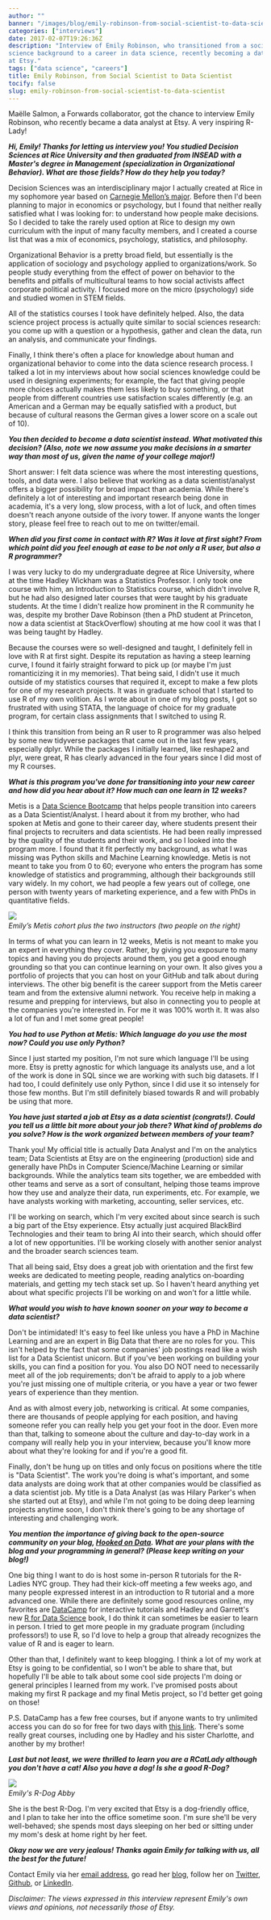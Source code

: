 ```yaml
---
author: ""
banner: "/images/blog/emily-robinson-from-social-scientist-to-data-scientist/portrait.png"
categories: ["interviews"]
date: 2017-02-07T19:26:36Z
description: "Interview of Emily Robinson, who transitioned from a social 
science background to a career in data science, recently becoming a data analyst
at Etsy."
tags: ["data science", "careers"]
title: Emily Robinson, from Social Scientist to Data Scientist
tocify: false
slug: emily-robinson-from-social-scientist-to-data-scientist
---
```


Maëlle Salmon, a Forwards collaborator, got the chance to interview Emily Robinson, who recently became a data analyst at Etsy. A very inspiring R-Lady!

<!--more--> 

***Hi, Emily! Thanks for letting us interview you! You studied  Decision Sciences at Rice University and then graduated from INSEAD with a Master's degree in Management (specialization in Organizational Behavior). What are those fields? How do they help you today?***

Decision Sciences was an interdisciplinary major I actually created at Rice in my sophomore year based on [Carnegie Mellon’s major](https://www.cmu.edu/dietrich/sds/). Before then I'd been planning to major in economics or psychology, but I found that neither really satisfied what I was looking for: to understand how people make decisions. So I decided to take the rarely used option at Rice to design my own curriculum with the input of many faculty members, and I created a course list that was a mix of economics, psychology, statistics, and philosophy.

Organizational Behavior is a pretty broad field, but essentially is the application of sociology and psychology applied to organizations/work. So people study everything from the effect of power on behavior to the benefits and pitfalls of multicultural teams to how social activists affect corporate political activity. I focused more on the micro (psychology) side and studied women in STEM fields.

All of the statistics courses I took have definitely helped. Also, the data science project process is actually quite similar to social sciences research: you come up with a question or a hypothesis, gather and clean the data, run an analysis, and communicate your findings.

Finally, I think there's often a place for knowledge about human and organizational behavior to come into the data science research process. I talked a lot in my interviews about how social sciences knowledge could be used in designing experiments; for example, the fact that giving people more choices actually makes them less likely to buy something, or that people from different countries use satisfaction scales differently (e.g. an American and a German may be equally satisfied with a product, but because of cultural reasons the German gives a lower score on a scale out of 10).

***You then decided to become a data scientist instead. What motivated this decision? (Also, note we now assume you make decisions in a smarter way than most of us, given the name of your college major!)***

Short answer: I felt data science was where the most interesting questions, tools, and data were. I also believe that working as a data scientist/analyst offers a bigger possibility for broad impact than academia. While there's definitely a lot of interesting and important research being done in academia, it's a very long, slow process, with a lot of luck, and often times doesn't reach anyone outside of the ivory tower.  If anyone wants the longer story, please feel free to reach out to me on twitter/email.

***When did you first come in contact with R? Was it love at first sight? From which point did you feel enough at ease to be not only a R user, but also a R programmer?***

I was very lucky to do my undergraduate degree at Rice University, where at the time Hadley Wickham was a Statistics Professor. I only took one course with him, an Introduction to Statistics course, which didn't involve R, but he had also designed later courses that were taught by his graduate students. At the time I didn't realize how prominent in the R community he was, despite my brother Dave Robinson (then a PhD student at Princeton, now a data scientist at StackOverflow) shouting at me how cool it was that I was being taught by Hadley.

Because the courses were so well-designed and taught, I definitely fell in love with R at first sight. Despite its reputation as having a steep learning curve, I found it fairly straight forward to pick up (or maybe I'm just romanticizing it in my memories). That being said, I didn't use it much outside of my statistics courses that required it, except to make a few plots for one of my research projects. It was in graduate school that I started to use R of my own volition. As I wrote about in one of my blog posts, I got so frustrated with using STATA, the language of choice for my graduate program, for certain class assignments that I switched to using R.

I think this transition from being an R user to R programmer was also helped by some new tidyverse packages that came out in the last few years, especially dplyr. While the packages I initially learned, like reshape2 and plyr, were great, R has clearly advanced in the four years since I did most of my R courses.

***What is this program you've done for transitioning into your new career and how did you hear about it? How much can one learn in 12 weeks?***

Metis is a [Data Science Bootcamp](http://www.thisismetis.com/data-science-bootcamps) that helps people transition into careers as a Data Scientist/Analyst. I heard about it from my brother, who had spoken at Metis and gone to their career day, where students present their final projects to recruiters and data scientists. He had been really impressed by the quality of the students and their work, and so I looked into the program more. I found that it fit perfectly my background, as what I was missing was Python skills and Machine Learning knowledge. Metis is not meant to take you from 0 to 60; everyone who enters the program has some knowledge of statistics and programming, although their backgrounds still vary widely. In my cohort, we had people a few years out of college, one person with twenty years of marketing experience, and a few with PhDs in quantitative fields.

![](/images/blog/emily-robinson-from-social-scientist-to-data-scientist/metis.jpg)
*<br>Emily’s Metis cohort plus the two instructors (two people on the right)*


In terms of what you can learn in 12 weeks, Metis is not meant to make you an expert in everything they cover. Rather, by giving you exposure to many topics and having you do projects around them, you get a good enough grounding so that you can continue learning on your own. It also gives you a portfolio of projects that you can host on your GitHub and talk about during interviews. The other big benefit is the career support from the Metis career team and from the extensive alumni network. You receive help in making a resume and prepping for interviews, but also in connecting you to people at the companies you're interested in. For me it was 100% worth it. It was also a lot of fun and I met some great people!

***You had to use Python at Metis: Which language do you use the most now? Could you use only Python?***

Since I just started my position, I'm not sure which language I'll be using more. Etsy is pretty agnostic for which language its analysts use, and a lot of the work is done in SQL since we are working with such big datasets. If I had too, I could definitely use only Python, since I did use it so intensely for those few months. But I'm still definitely biased towards R and will probably be using that more.

***You have just started a job at Etsy as a data scientist (congrats!). Could you tell us a little bit more about your job there? What kind of problems do you solve? How is the work organized between members of your team?***

Thank you! My official title is actually Data Analyst and I'm on the analytics team; Data Scientists at Etsy are on the engineering (production) side and generally have PhDs in Computer Science/Machine Learning or similar backgrounds. While the analytics team sits together, we are embedded with other teams and serve as a sort of consultant, helping those teams improve how they use and analyze their data, run experiments, etc. For example, we have analysts working with marketing, accounting, seller services, etc.

I'll be working on search, which I'm very excited about since search is such a big part of the Etsy experience. Etsy actually just acquired BlackBird Technologies and their team to bring AI into their search, which should offer a lot of new opportunities. I'll be working closely with another senior analyst and the broader search sciences team.

That all being said, Etsy does a great job with orientation and the first few weeks are dedicated to meeting people, reading analytics on-boarding materials, and getting my tech stack set up. So I haven't heard anything yet about what specific projects I'll be working on and won't for a little while.

***What would you wish to have known sooner on your way to become a data scientist?***

Don't be intimidated! It's easy to feel like unless you have a PhD in Machine Learning and are an expert in Big Data that there are no roles for you. This isn't helped by the fact that some companies' job postings read like a wish list for a Data Scientist unicorn. But if you've been working on building your skills, you can find a position for you. You also DO NOT need to necessarily meet all of the job requirements; don't be afraid to apply to a job where you're just missing one of multiple criteria, or you have a year or two fewer years of experience than they mention.

And as with almost every job, networking is critical. At some companies, there are thousands of people applying for each position, and having someone refer you can really help you get your foot in the door. Even more than that, talking to someone about the culture and day-to-day work in a company will really help you in your interview, because you'll know more about what they're looking for and if you're a good fit.

Finally, don't be hung up on titles and only focus on positions where the title is "Data Scientist". The work you're doing is what's important, and some data analysts are doing work that at other companies would be classified as a data scientist job. My title is a Data Analyst (as was Hilary Parker's when she started out at Etsy), and while I'm not going to be doing deep learning projects anytime soon, I don't think there's going to be any shortage of interesting and challenging work.

***You mention the importance of giving back to the open-source community on your blog, [Hooked on Data](https://robinsones.github.io/). What are your plans with the blog and your programming in general? (Please keep writing on your blog!)***

One big thing I want to do is host some in-person R tutorials for the R-Ladies NYC group. They had their kick-off meeting a few weeks ago, and many people expressed interest in an introduction to R tutorial and a more advanced one. While there are definitely some good resources online, my favorites are [DataCamp](https://www.datacamp.com/) for interactive tutorials and Hadley and Garrett's new [R for Data Science](http://r4ds.had.co.nz/) book, I do think it can sometimes be easier to learn in person. I tried to get more people in my graduate program (including professors!) to use R, so I'd love to help a group that already recognizes the value of R and is eager to learn.

Other than that, I definitely want to keep blogging. I think a lot of my work at Etsy is going to be confidential, so I won't be able to share that, but hopefully I'll be able to talk about some cool side projects I'm doing or general principles I learned from my work. I've promised posts about making my first R package and my final Metis project, so I'd better get going on those!

P.S. DataCamp has a few free courses, but if anyone wants to try unlimited access you can do so for free for two days with [this link](https://www.datacamp.com/invite/llm1rCA6gyetm). There's some really great courses, including one by Hadley and his sister Charlotte, and another by my brother!

***Last but not least, we were thrilled to learn you are a RCatLady although you don't have a cat! Also you have a dog! Is she a good R-Dog?***

![](/images/blog/emily-robinson-from-social-scientist-to-data-scientist/dog2.JPG)
*<br>Emily's R-Dog Abby*

She is the best R-Dog. I'm very excited that Etsy is a dog-friendly office, and I plan to take her into the office sometime soon. I'm sure she'll be very well-behaved; she spends most days sleeping on her bed or sitting under my mom's desk at home right by her feet.

***Okay now we are very jealous! Thanks again Emily for talking with us, all the best for the future!***

Contact Emily via her [email address](mailto:robinson.es@gmail.com), go read her [blog](https://robinsones.github.io/), follow her on [Twitter](https://twitter.com/robinson_es), [Github](https://github.com/robinsones), or [LinkedIn](https://www.linkedin.com/in/robinsones).

*Disclaimer: The views expressed in this interview represent Emily's own views and opinions, not necessarily those of Etsy.*


